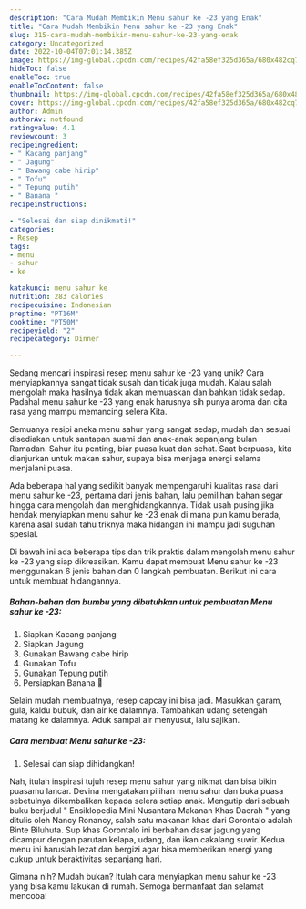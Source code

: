 ```yaml
---
description: "Cara Mudah Membikin Menu sahur ke -23 yang Enak"
title: "Cara Mudah Membikin Menu sahur ke -23 yang Enak"
slug: 315-cara-mudah-membikin-menu-sahur-ke-23-yang-enak
category: Uncategorized
date: 2022-10-04T07:01:14.385Z
image: https://img-global.cpcdn.com/recipes/42fa58ef325d365a/680x482cq70/menu-sahur-ke-23-foto-resep-utama.jpg
hideToc: false
enableToc: true
enableTocContent: false
thumbnail: https://img-global.cpcdn.com/recipes/42fa58ef325d365a/680x482cq70/menu-sahur-ke-23-foto-resep-utama.jpg
cover: https://img-global.cpcdn.com/recipes/42fa58ef325d365a/680x482cq70/menu-sahur-ke-23-foto-resep-utama.jpg
author: Admin
authorAv: notfound
ratingvalue: 4.1
reviewcount: 3
recipeingredient:
- " Kacang panjang"
- " Jagung"
- " Bawang cabe hirip"
- " Tofu"
- " Tepung putih"
- " Banana "
recipeinstructions:

- "Selesai dan siap dinikmati!"
categories:
- Resep
tags:
- menu
- sahur
- ke

katakunci: menu sahur ke 
nutrition: 283 calories
recipecuisine: Indonesian
preptime: "PT16M"
cooktime: "PT50M"
recipeyield: "2"
recipecategory: Dinner

---
```





Sedang mencari inspirasi resep menu sahur ke -23 yang unik? Cara menyiapkannya sangat tidak susah dan tidak juga mudah. Kalau salah mengolah maka hasilnya tidak akan memuaskan dan bahkan tidak sedap. Padahal menu sahur ke -23 yang enak harusnya sih punya aroma dan cita rasa yang mampu memancing selera Kita.





Semuanya resipi aneka menu sahur yang sangat sedap, mudah dan sesuai disediakan untuk santapan suami dan anak-anak sepanjang bulan Ramadan. Sahur itu penting, biar puasa kuat dan sehat. Saat berpuasa, kita dianjurkan untuk makan sahur, supaya bisa menjaga energi selama menjalani puasa.

Ada beberapa hal yang sedikit banyak mempengaruhi kualitas rasa dari menu sahur ke -23, pertama dari jenis bahan, lalu pemilihan bahan segar hingga cara mengolah dan menghidangkannya. Tidak usah pusing jika hendak menyiapkan menu sahur ke -23 enak di mana pun kamu berada, karena asal sudah tahu triknya maka hidangan ini mampu jadi suguhan spesial.






Di bawah ini ada beberapa tips dan trik praktis dalam mengolah menu sahur ke -23 yang siap dikreasikan. Kamu dapat membuat Menu sahur ke -23 menggunakan 6 jenis bahan dan 0 langkah pembuatan. Berikut ini cara untuk membuat hidangannya.

<!--inarticleads1-->

##### Bahan-bahan dan bumbu yang dibutuhkan untuk pembuatan Menu sahur ke -23:

1. Siapkan  Kacang panjang
1. Siapkan  Jagung
1. Gunakan  Bawang cabe hirip
1. Gunakan  Tofu
1. Gunakan  Tepung putih
1. Persiapkan  Banana 🍌


Selain mudah membuatnya, resep capcay ini bisa jadi. Masukkan garam, gula, kaldu bubuk, dan air ke dalamnya. Tambahkan udang setengah matang ke dalamnya. Aduk sampai air menyusut, lalu sajikan. 

<!--inarticleads2-->

##### Cara membuat Menu sahur ke -23:


1. Selesai dan siap dihidangkan!

Nah, itulah inspirasi tujuh resep menu sahur yang nikmat dan bisa bikin puasamu lancar. Devina mengatakan pilihan menu sahur dan buka puasa sebetulnya dikembalikan kepada selera setiap anak. Mengutip dari sebuah buku berjudul &#34; Ensiklopedia Mini Nusantara Makanan Khas Daerah &#34; yang ditulis oleh Nancy Ronancy, salah satu makanan khas dari Gorontalo adalah Binte Biluhuta. Sup khas Gorontalo ini berbahan dasar jagung yang dicampur dengan parutan kelapa, udang, dan ikan cakalang suwir. Kedua menu ini haruslah lezat dan bergizi agar bisa memberikan energi yang cukup untuk beraktivitas sepanjang hari. 

Gimana nih? Mudah bukan? Itulah cara menyiapkan menu sahur ke -23 yang bisa kamu lakukan di rumah. Semoga bermanfaat dan selamat mencoba!
